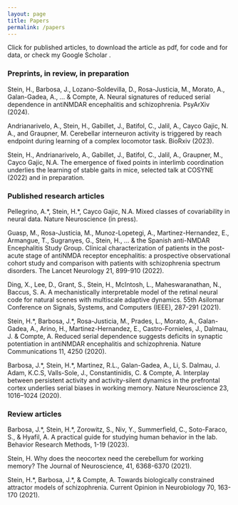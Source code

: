 ```yaml
---
layout: page
title: Papers
permalink: /papers
---
```


Click <i class="fa fa-lock"></i> for published articles, <i class="fa fa-file"></i> to download the article as pdf,  <i class="fa fa-terminal"></i> for code and <i class="fa fa-table"></i> for data, or check my Google Scholar [<i class="fab fa-google-scholar"></i>](https://scholar.google.es/citations?user=dBrsOCMAAAAJ&hl=en).


### Preprints, in review, in preparation

Stein, H., Barbosa, J., Lozano-Soldevilla, D., Rosa-Justicia, M., Morato, A., Galan-Gadea, A., … & Compte, A. Neural signatures of reduced serial dependence in antiNMDAR encephalitis and schizophrenia. PsyArXiv (2024).

Andrianarivelo, A., Stein, H., Gabillet, J., Batifol, C., Jalil, A., Cayco Gajic, N. A., and Graupner, M. Cerebellar interneuron activity is triggered by reach endpoint during learning of a complex locomotor task. BioRxiv (2023).

Stein, H., Andrianarivelo, A., Gabillet, J., Batifol, C., Jalil, A., Graupner, M., Cayco Gajic, N.A. The emergence of fixed points in interlimb coordination underlies the learning of stable gaits in mice, selected talk at COSYNE (2022) and in preparation.


### Published research articles

Pellegrino, A.\*, Stein, H.\*, Cayco Gajic, N.A. Mixed classes of covariability in neural data. Nature Neuroscience (in press).

Guasp, M., Rosa-Justicia, M., Munoz-Lopetegi, A., Martinez-Hernandez, E., Armangue, T., Sugranyes, G., Stein, H., ... & the Spanish anti-NMDAR Encephalitis Study Group. Clinical characterization of patients in the post-acute stage of antiNMDA receptor encephalitis: a prospective observational cohort study and comparison with patients with schizophrenia spectrum disorders. The Lancet Neurology 21, 899-910 (2022). [<i class="fa fa-file"></i>](heikestein.github.io/assets/documents/guasp_Lancet_2022.pdf)

Ding, X., Lee, D., Grant, S., Stein, H., McIntosh, L., Maheswaranathan, N., Baccus, S. A. A mechanistically interpretable model of the retinal neural code for natural scenes with multiscale adaptive dynamics. 55th Asilomar Conference on Signals, Systems, and Computers (IEEE), 287-291 (2021).

Stein, H.\*, Barbosa, J.\*, Rosa-Justicia, M., Prades, L., Morato, A., Galan-Gadea, A., Arino, H., Martinez-Hernandez, E., Castro-Fornieles, J., Dalmau, J. & Compte, A. Reduced serial dependence suggests deficits in synaptic potentiation in antiNMDAR encephalitis and schizophrenia. Nature Communications 11, 4250 (2020). [<i class="fa fa-lock"></i>](https://www.nature.com/articles/s41467-020-18033-3) [<i class="fa fa-file"></i>](heikestein.github.io/assets/documents/Stein_NatComm_2020.pdf)

Barbosa, J.\*, Stein, H.\*, Martinez, R.L., Galan-Gadea, A., Li, S. Dalmau, J. Adam, K.C.S, Valls-Sole, J., Constantinidis, C. & Compte, A. Interplay between persistent activity and activity-silent dynamics in the prefrontal cortex underlies serial biases in working memory. Nature Neuroscience 23, 1016–1024 (2020). [<i class="fa fa-file"></i>](heikestein.github.io/assets/documents/Barbosa_NatNeuro_2020.pdf)

### Review articles

Barbosa, J.\*, Stein, H.\*, Zorowitz, S., Niv, Y., Summerfield, C., Soto-Faraco, S., & Hyafil, A. A practical guide for studying human behavior in the lab. Behavior Research Methods, 1-19 (2023). 

Stein, H. Why does the neocortex need the cerebellum for working memory? The Journal of Neuroscience, 41, 6368-6370 (2021).

Stein, H.\*, Barbosa, J.\*, & Compte, A. Towards biologically constrained attractor models of schizophrenia. Current Opinion in Neurobiology 70, 163-170 (2021). [<i class="fa fa-file"></i>](heikestein.github.io/assets/documents/Stein_CurrOpNeuro_2021.pdf)
